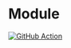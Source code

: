 # Module

[![GitHub Action](https://github.com/CharlesStover/monorepo-template/actions/workflows/module.yml/badge.svg?branch=main&event=push)](https://github.com/CharlesStover/monorepo-template/actions/workflows/module.yml)
